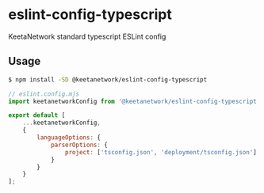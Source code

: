 # eslint-config-typescript

KeetaNetwork standard typescript ESLint config

## Usage

```bash
$ npm install -SD @keetanetwork/eslint-config-typescript
```

```js
// eslint.config.mjs
import keetanetworkConfig from '@keetanetwork/eslint-config-typescript';

export default [
	...keetanetworkConfig,
	{
		languageOptions: {
			parserOptions: {
				project: ['tsconfig.json', 'deployment/tsconfig.json']
			}
		}
	}
];
```
